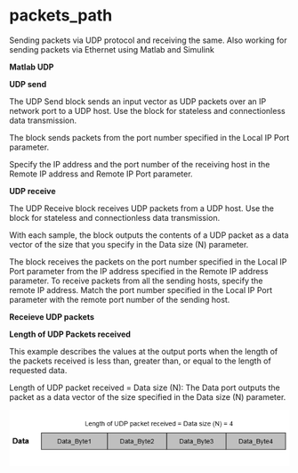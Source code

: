 # packets_path
Sending packets via UDP protocol and receiving the same. Also working for sending packets via Ethernet using Matlab and Simulink

**Matlab UDP**

**UDP send**

The UDP Send block sends an input vector as UDP packets over an IP network port to a UDP host. Use the block for stateless and connectionless data transmission.

The block sends packets from the port number specified in the Local IP Port parameter.

Specify the IP address and the port number of the receiving host in the Remote IP address and Remote IP Port parameter.

**UDP receive**

The UDP Receive block receives UDP packets from a UDP host. Use the block for stateless and connectionless data transmission.

With each sample, the block outputs the contents of a UDP packet as a data vector of the size that you specify in the Data size (N) parameter.

The block receives the packets on the port number specified in the Local IP Port parameter from the IP address specified in the Remote IP address parameter. To receive packets from all the sending hosts, specify the remote IP address. Match the port number specified in the Local IP Port parameter with the remote port number of the sending host.

**Receieve UDP packets**

**Length of UDP Packets received**

This example describes the values at the output ports when the length of the packets received is less than, greater than, or equal to the length of requested data.

Length of UDP packet received = Data size (N): The Data port outputs the packet as a data vector of the size specified in the Data size (N) parameter.

<img src="UDP_receive_data_equal.png" alt="UDP_packets"/>

